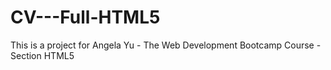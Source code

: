 # CV---Full-HTML5
This is a project for Angela Yu - The Web Development Bootcamp Course - Section HTML5
